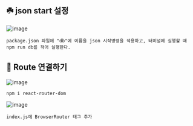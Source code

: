 ## ☘️ json start 설정
![image](https://github.com/hyejin192/react_basic/assets/129017064/84b9d1b6-7149-490f-a295-7952015ccd6f)

    package.json 파일에 "db"에 이름을 json 시작명령을 적용하고, 터미널에 실행할 때 npm run db를 적어 실행한다.

## 💫 Route 연결하기
![image](https://github.com/hyejin192/react_basic/assets/129017064/a17468e5-20c3-45d0-9713-3da9df26f083)

    npm i react-router-dom
    
![image](https://github.com/hyejin192/react_basic/assets/129017064/19a51906-fd7d-4759-90fe-a728ec64ca9e)

    index.js에 BrowserRouter 태그 추가

